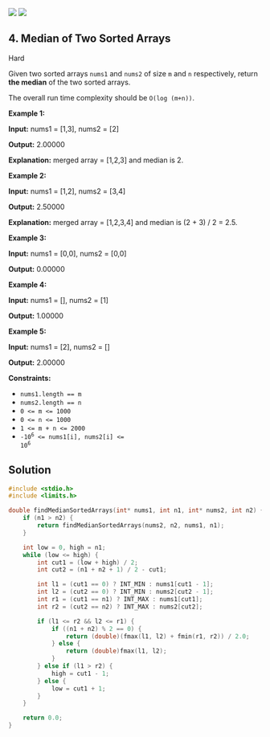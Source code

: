 [![](https://img.shields.io/github/stars/javadev/LeetCode-in-All?label=Stars&style=flat-square)](https://github.com/javadev/LeetCode-in-All)
[![](https://img.shields.io/github/forks/javadev/LeetCode-in-All?label=Fork%20me%20on%20GitHub%20&style=flat-square)](https://github.com/javadev/LeetCode-in-All/fork)

## 4\. Median of Two Sorted Arrays

Hard

Given two sorted arrays `nums1` and `nums2` of size `m` and `n` respectively, return **the median** of the two sorted arrays.

The overall run time complexity should be `O(log (m+n))`.

**Example 1:**

**Input:** nums1 = [1,3], nums2 = [2]

**Output:** 2.00000

**Explanation:** merged array = [1,2,3] and median is 2. 

**Example 2:**

**Input:** nums1 = [1,2], nums2 = [3,4]

**Output:** 2.50000

**Explanation:** merged array = [1,2,3,4] and median is (2 + 3) / 2 = 2.5. 

**Example 3:**

**Input:** nums1 = [0,0], nums2 = [0,0]

**Output:** 0.00000 

**Example 4:**

**Input:** nums1 = [], nums2 = [1]

**Output:** 1.00000 

**Example 5:**

**Input:** nums1 = [2], nums2 = []

**Output:** 2.00000 

**Constraints:**

*   `nums1.length == m`
*   `nums2.length == n`
*   `0 <= m <= 1000`
*   `0 <= n <= 1000`
*   `1 <= m + n <= 2000`
*   <code>-10<sup>6</sup> <= nums1[i], nums2[i] <= 10<sup>6</sup></code>

## Solution

```c
#include <stdio.h>
#include <limits.h>

double findMedianSortedArrays(int* nums1, int n1, int* nums2, int n2) {
    if (n1 > n2) {
        return findMedianSortedArrays(nums2, n2, nums1, n1);
    }

    int low = 0, high = n1;
    while (low <= high) {
        int cut1 = (low + high) / 2;
        int cut2 = (n1 + n2 + 1) / 2 - cut1;

        int l1 = (cut1 == 0) ? INT_MIN : nums1[cut1 - 1];
        int l2 = (cut2 == 0) ? INT_MIN : nums2[cut2 - 1];
        int r1 = (cut1 == n1) ? INT_MAX : nums1[cut1];
        int r2 = (cut2 == n2) ? INT_MAX : nums2[cut2];

        if (l1 <= r2 && l2 <= r1) {
            if ((n1 + n2) % 2 == 0) {
                return (double)(fmax(l1, l2) + fmin(r1, r2)) / 2.0;
            } else {
                return (double)fmax(l1, l2);
            }
        } else if (l1 > r2) {
            high = cut1 - 1;
        } else {
            low = cut1 + 1;
        }
    }

    return 0.0;
}
```